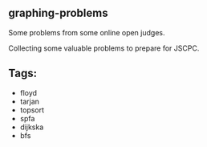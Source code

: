 ## graphing-problems
Some problems from some online open judges.

Collecting some valuable problems to prepare for JSCPC.

## Tags:
- floyd
- tarjan
- topsort
- spfa
- dijkska
- bfs
